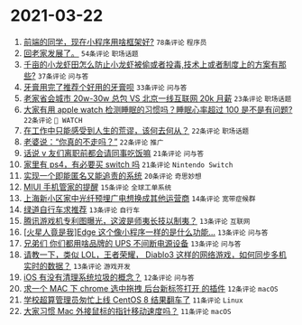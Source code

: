 # 2021-03-22

1. [前端的同学，现在小程序用啥框架好?](https://www.v2ex.com/t/763801) `78条评论` `程序员`
1. [回老家发展了。](https://www.v2ex.com/t/763799) `54条评论` `职场话题`
1. [千亩的小龙虾田怎么防止小龙虾被偷或者投毒,技术上或者制度上的方案有那些?](https://www.v2ex.com/t/763908) `37条评论` `问与答`
1. [牙膏用完了推荐个好用的牙膏呗](https://www.v2ex.com/t/763808) `33条评论` `问与答`
1. [老家省会城市 20w-30w 总包 VS 北京一线互联网 20k 月薪](https://www.v2ex.com/t/763888) `23条评论` `职场话题`
1. [大家有用 apple watch 检测睡眠的习惯吗？睡眠心率超过 100 是不是有问题?](https://www.v2ex.com/t/763856) `22条评论` ` WATCH`
1. [在工作中只能感受到人生的荒谬，该何去何从？](https://www.v2ex.com/t/763853) `22条评论` `职场话题`
1. [老婆说：“你真的不走吗？”](https://www.v2ex.com/t/763792) `22条评论` `推广`
1. [话说 v 友们离职前都会请同事吃饭嘛](https://www.v2ex.com/t/763903) `21条评论` `问与答`
1. [家里有 ps4，有必要买 switch 吗](https://www.v2ex.com/t/763864) `21条评论` `Nintendo Switch`
1. [实现一个即能匿名又能追责的系统](https://www.v2ex.com/t/763912) `20条评论` `奇思妙想`
1. [MIUI 手机管家的提醒](https://www.v2ex.com/t/763843) `15条评论` `全球工单系统`
1. [上海新小区家中光纤预埋广电想换成其他运营商](https://www.v2ex.com/t/763899) `14条评论` `宽带症候群`
1. [绿道自行车求推荐](https://www.v2ex.com/t/763916) `13条评论` `自行车`
1. [腾讯游戏机专利图曝光，这波是师夷长技以制夷？](https://www.v2ex.com/t/763894) `13条评论` `互联网`
1. [[火星人竟是我]Edge 这个像小程序一样的是什么功能…](https://www.v2ex.com/t/763878) `13条评论` `问与答`
1. [兄弟们 你们都用啥品牌的 UPS 不间断电源设备](https://www.v2ex.com/t/763837) `13条评论` `问与答`
1. [请教一下，类似 LOL，王者荣耀， Diablo3 这样的网络游戏，如何同步多机实时的数据？](https://www.v2ex.com/t/763822) `13条评论` `游戏开发`
1. [iOS 有没有清理系统垃圾的概念？](https://www.v2ex.com/t/763816) `12条评论` `问与答`
1. [求一个 MAC 下 chrome 选中拖拽 后台新标签打开 的插件](https://www.v2ex.com/t/763796) `12条评论` `macOS`
1. [学校超算管理员匆忙上线 CentOS 8 结果翻车了](https://www.v2ex.com/t/763914) `11条评论` `Linux`
1. [大家习惯 Mac 外接鼠标的指针移动速度吗？](https://www.v2ex.com/t/763904) `11条评论` `macOS`

